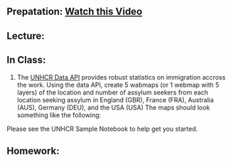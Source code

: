 ## Prepatation: [Watch this Video](https://www.youtube.com/watch?v=0LfJrk2_VRg)

## Lecture:

## In Class:
1. The [UNHCR Data API](http://popdata.unhcr.org/wiki/index52ce.html?title=API_Documentation) provides robust statistics on immigration accross the work. Using the data API, create 5 wabmaps (or 1 webmap with 5 layers) of the location and number of assylum seekers from each location seeking assylum in England (GBR), France (FRA), Australia (AUS), Germany (DEU), and the USA (USA) The maps should look something like the following:

Please see the UNHCR Sample Notebook to help get you started.


## Homework:
